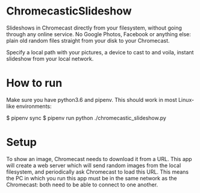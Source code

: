 # ChromecasticSlideshow

Slideshows in Chromecast directly from your filesystem, without going through any online service. No Google Photos, Facebook or anything else: plain old random files straight from your disk to your Chromecast.

Specify a local path with your pictures, a device to cast to and voila, instant slideshow from your local network.


# How to run
Make sure you have python3.6 and pipenv. This should work in most Linux-like environments:

$ pipenv sync
$ pipenv run python ./chromecastic_slideshow.py


# Setup
To show an image, Chromecast needs to download it from a URL. This app will create a web server which will send random images from the local filesystem, and periodically ask Chromecast to load this URL. This means the PC in which you run this app must be in the same network as the Chromecast: both need to be able to connect to one another.

